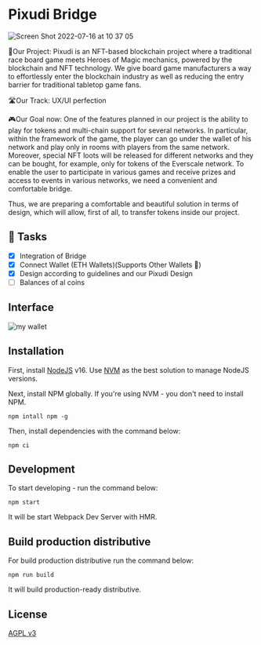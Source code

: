 # Pixudi Bridge

![Screen Shot 2022-07-16 at 10 37 05](https://user-images.githubusercontent.com/61367249/179345334-76c6adb3-0f65-44cf-ac71-0d3072067e4c.png)

🔮Our Project: Pixudi is an NFT-based blockchain project where a traditional race board game meets Heroes of Magic mechanics, powered by the blockchain and NFT technology. We give board game manufacturers a way to effortlessly enter the blockchain industry as well as reducing the entry barrier for traditional tabletop game fans.

🛣Our Track:  UX/UI perfection

🎮Our Goal now: One of the features planned in our project is the ability to play for tokens and multi-chain support for several networks. In particular, within the framework of the game, the player can go under the wallet of his network and play only in rooms with players from the same network. Moreover, special NFT loots will be released for different networks and they can be bought, for example, only for tokens of the Everscale network.
To enable the user to participate in various games and receive prizes and access to events in various networks, we need a convenient and comfortable bridge.

Thus, we are preparing a comfortable and beautiful solution in terms of design, which will allow, first of all, to transfer tokens inside our project.

## 🎉 Tasks



 - [x] Integration of Bridge
 - [x] Connect Wallet (ETH Wallets)(Supports Other Wallets 🚀)
 - [x] Design according to guidelines and our Pixudi Design
 - [ ] Balances of al coins

## Interface

![my wallet](https://user-images.githubusercontent.com/61367249/179351482-99ffe99d-6dde-4db7-8424-76dfbf5456d4.jpg)

## Installation

First, install [NodeJS](https://nodejs.org/) v16. Use [NVM](https://github.com/nvm-sh/nvm) as the best solution to manage NodeJS versions.

Next, install NPM globally. If you're using NVM - you don't need to install NPM.

```
npm intall npm -g
```

Then, install  dependencies with the command below:

```
npm ci
```

## Development

To start developing - run the command below:

```
npm start
```

It will be start Webpack Dev Server with HMR.

## Build production distributive

For build production distributive run the command below:

```
npm run build
```

It will build production-ready distributive.

## License

[AGPL v3](/LICENSE)
